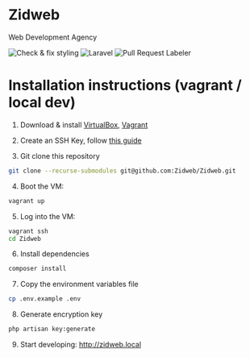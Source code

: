 # Zidweb
Web Development Agency

![Check & fix styling](https://github.com/Zidweb/Zidweb/workflows/Check%20&%20fix%20styling/badge.svg)
![Laravel](https://github.com/Zidweb/Zidweb/workflows/Laravel/badge.svg)
![Pull Request Labeler](https://github.com/Zidweb/Zidweb/workflows/Pull%20Request%20Labeler/badge.svg)

# Installation instructions (vagrant / local dev)

1. Download & install [VirtualBox](https://virtualbox.org/wiki/downloads), [Vagrant](https://vagrantup.com/downloads)

2. Create an SSH Key, follow [this guide](https://docs.github.com/en/github/authenticating-to-github/generating-a-new-ssh-key-and-adding-it-to-the-ssh-agent#generating-a-new-ssh-key)

3. Git clone this repository
```bash
git clone --recurse-submodules git@github.com:Zidweb/Zidweb.git
```

4. Boot the VM:
```bash
vagrant up
```

5. Log into the VM:
```bash
vagrant ssh
cd Zidweb
```

6. Install dependencies
```bash
composer install
```

7. Copy the environment variables file
```bash
cp .env.example .env
```

8. Generate encryption key
```bash
php artisan key:generate
```

9. Start developing: http://zidweb.local
